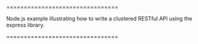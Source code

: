 ================================

Node.js example illustrating how to write a clustered RESTful API using the express library.

================================